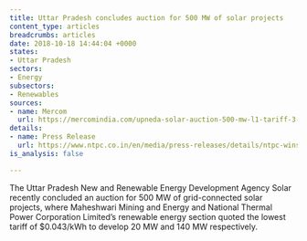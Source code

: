 ```yaml
---
title: Uttar Pradesh concludes auction for 500 MW of solar projects
content_type: articles
breadcrumbs: articles
date: 2018-10-18 14:44:04 +0000
states:
- Uttar Pradesh
sectors:
- Energy
subsectors:
- Renewables
sources:
- name: Mercom
  url: https://mercomindia.com/upneda-solar-auction-500-mw-l1-tariff-3-17/
details:
- name: Press Release
  url: https://www.ntpc.co.in/en/media/press-releases/details/ntpc-wins-160-mw-solar-capacities-upneda%E2%80%99s-500-mw-solar-tender
is_analysis: false

---
```

The Uttar Pradesh New and Renewable Energy Development Agency Solar recently concluded an auction for 500 MW of grid-connected solar projects, where Maheshwari Mining and Energy and National Thermal Power Corporation Limited’s renewable energy section quoted the lowest tariff of $0.043/kWh to develop 20 MW and 140 MW respectively.     